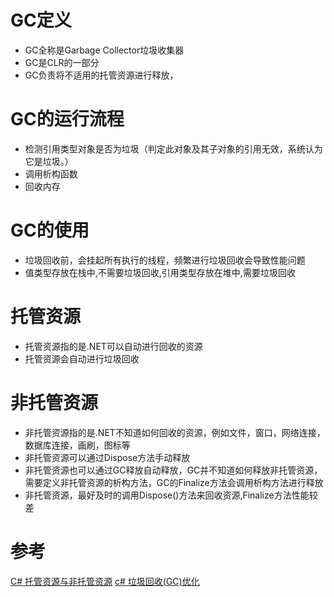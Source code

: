 # GC定义

* GC全称是Garbage Collector垃圾收集器
* GC是CLR的一部分
* GC负责将不适用的托管资源进行释放，

# GC的运行流程

* 检测引用类型对象是否为垃圾（判定此对象及其子对象的引用无效，系统认为它是垃圾。）
* 调用析构函数
* 回收内存

# GC的使用

* 垃圾回收前，会挂起所有执行的线程，频繁进行垃圾回收会导致性能问题
* 值类型存放在栈中,不需要垃圾回收,引用类型存放在堆中,需要垃圾回收

# 托管资源

* 托管资源指的是.NET可以自动进行回收的资源
* 托管资源会自动进行垃圾回收

# 非托管资源

* 非托管资源指的是.NET不知道如何回收的资源，例如文件，窗口，网络连接，数据库连接，画刷，图标等
* 非托管资源可以通过Dispose方法手动释放
* 非托管资源也可以通过GC释放自动释放，GC并不知道如何释放非托管资源，需要定义非托管资源的析构方法，GC的Finalize方法会调用析构方法进行释放
* 非托管资源，最好及时的调用Dispose()方法来回收资源,Finalize方法性能较差

# 参考

[C# 托管资源与非托管资源](https://www.cnblogs.com/enamorbreeze/p/4711468.html)
[c# 垃圾回收(GC)优化](https://www.jb51.net/article/205979.htm#_label2)